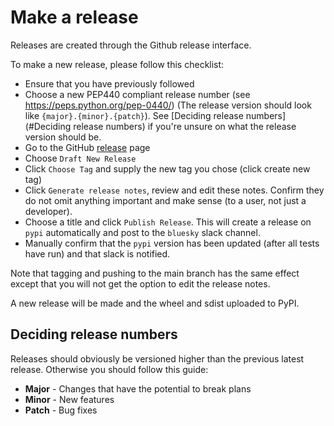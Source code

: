 # Make a release

Releases are created through the Github release interface.

To make a new release, please follow this checklist:

- Ensure that you have previously followed [](./pypi)
- Choose a new PEP440 compliant release number (see <https://peps.python.org/pep-0440/>) (The release version should 
  look like `{major}.{minor}.{patch}`). See [Deciding release numbers](#Deciding release numbers) if you're unsure on 
  what the release version should be.
- Go to the GitHub [release] page
- Choose `Draft New Release`
- Click `Choose Tag` and supply the new tag you chose (click create new tag)
- Click `Generate release notes`, review and edit these notes. Confirm they do not omit anything important and make sense (to a user, not just a developer).
- Choose a title and click `Publish Release`. This will create a release on `pypi` automatically and post to the 
  `bluesky` slack channel.
- Manually confirm that the `pypi` version has been updated (after all tests have run) and that slack is notified.

Note that tagging and pushing to the main branch has the same effect except that
you will not get the option to edit the release notes.

A new release will be made and the wheel and sdist uploaded to PyPI.

[release]: https://github.com/DiamondLightSource/dodal/releases

## Deciding release numbers

Releases should obviously be versioned higher than the previous latest release. Otherwise you should follow this guide:

* **Major** - Changes that have the potential to break plans
* **Minor** - New features
* **Patch** - Bug fixes
